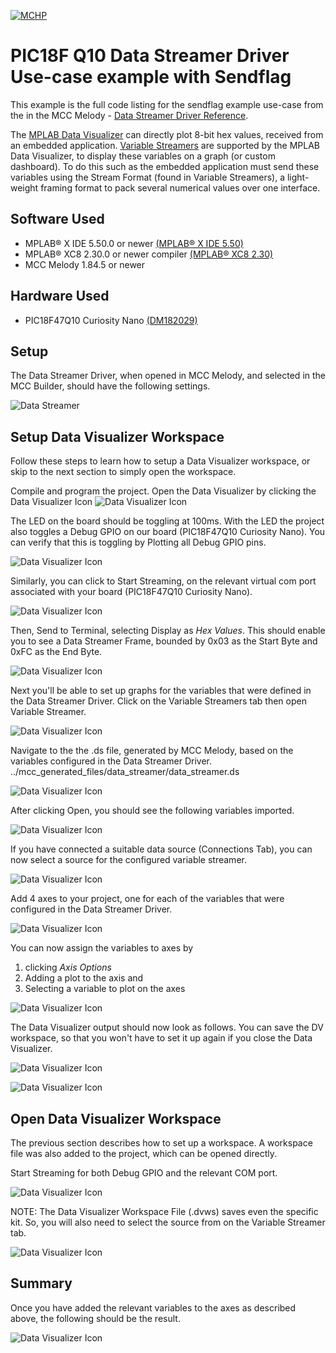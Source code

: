  

[![MCHP](images/microchip.png)](https://www.microchip.com)

# PIC18F Q10 Data Streamer Driver Use-case example with Sendflag

This example is the full code listing for the sendflag example use-case from the in the MCC Melody - [Data Streamer Driver Reference](https://onlinedocs.microchip.com/v2/keyword-lookup?keyword=DATA-STREAMER-DRIVER&version=latest&redirect=true). 

The [MPLAB Data Visualizer](https://onlinedocs.microchip.com/v2/keyword-lookup?keyword=MPLAB_DATA_VISUALIZER&version=latest&redirect=true) can directly plot 8-bit hex values, received from an embedded application. [Variable Streamers](https://onlinedocs.microchip.com/v2/keyword-lookup?keyword=MDV:VARIABLE_STREAMERS&version=latest&redirect=true) are supported by the MPLAB Data Visualizer, to display these variables on a graph (or custom dashboard). To do this such as the embedded application must send these variables using the Stream Format (found in Variable Streamers), a light-weight framing format to pack several numerical values over one interface. 

## Software Used

- MPLAB® X IDE 5.50.0 or newer [(MPLAB® X IDE 5.50)](https://www.microchip.com/en-us/development-tools-tools-and-software/mplab-x-ide?utm_source=GitHub&utm_medium=TextLink&utm_campaign=MCU8_MMTCha_MPAE_Examples&utm_content=pic18f16q41-cnano-data-streamer-driver-mplab-mcc-github)
- MPLAB® XC8 2.30.0 or newer compiler [(MPLAB® XC8 2.30)](https://www.microchip.com/en-us/development-tools-tools-and-software/mplab-xc-compilers?utm_source=GitHub&utm_medium=TextLink&utm_campaign=MCU8_MMTCha_MPAE_Examples&utm_content=pic18f16q41-cnano-data-streamer-driver-mplab-mcc-github)
- MCC Melody 1.84.5 or newer
## Hardware Used

- PIC18F47Q10 Curiosity Nano [(DM182029)](https://www.microchip.com/Developmenttools/ProductDetails/DM182029)

## Setup

The Data Streamer Driver, when opened in MCC Melody, and selected in the MCC Builder, should have the following settings. 

![Data Streamer](images/DataStreamer-ExampleConfiguration.png)

## Setup Data Visualizer Workspace
Follow these steps to learn how to setup a Data Visualizer workspace, or skip to the next section to simply open the workspace. 

Compile and program the project. Open the Data Visualizer by clicking the Data Visualizer Icon ![Data Visualizer Icon](images/DataVisualizer_Open.png)

The LED on the board should be toggling at 100ms. 
With the LED the project also toggles a Debug GPIO on our board (PIC18F47Q10 Curiosity Nano). You can verify that this is toggling by Plotting all Debug GPIO pins. 

![Data Visualizer Icon](images/DebugGPIO_PlotAllPins.png)

Similarly, you can click to Start Streaming, on the relevant virtual com port associated with your board (PIC18F47Q10 Curiosity Nano).

![Data Visualizer Icon](images/DataStreamer_StartStreaming_COM4.png)

Then, Send to Terminal, selecting Display as *Hex Values*. This should enable you to see a Data Streamer Frame, bounded by 0x03 as the Start Byte and 0xFC as the End Byte. 

![Data Visualizer Icon](images/SendToTerminal_Hex.png)

Next you'll be able to set up graphs for the variables that were defined in the Data Streamer Driver.
Click on the Variable Streamers tab then open Variable Streamer. 

![Data Visualizer Icon](images/DataStreamer_ImportVariableStreamer.png)

Navigate to the the .ds file, generated by MCC Melody, based on the variables configured in the Data Streamer Driver.
../mcc_generated_files/data_streamer/data_streamer.ds

![Data Visualizer Icon](images/DataStreamer_ImportVariableStreamer_ds_steps.png)

After clicking Open, you should see the following variables imported. 

![Data Visualizer Icon](images/DataStreamer_dsFile_Imported_context.png)

If you have connected a suitable data source (Connections Tab), you can now select a source for the configured variable streamer.

![Data Visualizer Icon](images/DataStreamer_VariableStreamer_SelectSource.png)

Add 4 axes to your project, one for each of the variables that were configured in the Data Streamer Driver. 

![Data Visualizer Icon](images/DataStreamer_AddAxis.png)

You can now assign the variables to axes by 
1) clicking *Axis Options*
2) Adding a plot to the axis and 
3) Selecting a variable to plot on the axes

![Data Visualizer Icon](images/DataStreamer_AssignToAxes.png)

The Data Visualizer output should now look as follows. You can save the DV workspace, so that you won't have to set it up again if you close the Data Visualizer.  

![Data Visualizer Icon](images/DataVisualizer_SaveWorkspace.png)

![Data Visualizer Icon](images/DataVisualizer_SaveWorkspace_dvws.png)

## Open Data Visualizer Workspace
The previous section describes how to set up a workspace. A workspace file was also added to the project, which can be opened directly. 

Start Streaming for both Debug GPIO and the relevant COM port. 

![Data Visualizer Icon](images/DataVisualizer_LoadWorkspace.png)

NOTE: The Data Visualizer Workspace File (.dvws) saves even the specific kit. So, you will also need to select the source from on the Variable Streamer tab. 

![Data Visualizer Icon](images/DataStreamer_LoadWorkspace_VariableStreamerSource.png)

## Summary

Once you have added the relevant variables to the axes as described above, the following should be the result. 

![Data Visualizer Icon](images/DataStreamer-ResultingOutput.png)


